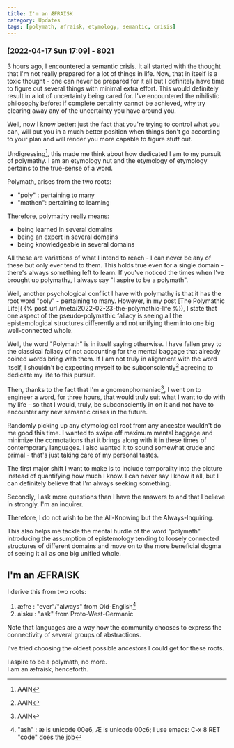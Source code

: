 ```yaml
---
title: I'm an ÆFRAISK
category: Updates
tags: [polymath, æfraisk, etymology, semantic, crisis]
---
```


### [2022-04-17 Sun 17:09] - 8021

3 hours ago, I encountered a semantic crisis. It all started with the
thought that I'm not really prepared for a lot of things in life. Now,
that in itself is a toxic thought - one can never be prepared for it
all but I definitely have time to figure out several things with
minimal extra effort. This would definitely result in a lot of
uncertainty being cared for. I've encountered the nihilistic
philosophy before: if complete certainty cannot be achieved, why try
clearing away any of the uncertainty you have around you.  

Well, now I know better: just the fact that you're trying to control
what you can, will put you in a much better position when things don't
go according to your plan and will render you more capable to figure
stuff out.  

Undigressing[^1], this made me think about how dedicated I am to my
pursuit of polymathy. I am an etymology nut and the etymology of
etymology pertains to the true-sense of a word.  

Polymath, arises from the two roots:
 - "poly" : pertaining to many
 - "mathen": pertaining to learning

Therefore, polymathy really means: 
 - being learned in several domains
 - being an expert in several domains
 - being knowledgeable in several domains
 
All these are variations of what I intend to reach - I can never be
any of these but only ever tend to them. This holds true even for a
single domain - there's always something left to learn. If you've
noticed the times when I've brought up polymathy, I always say "I
aspire to be a polymath".  

Well, another psychological conflict I have with polymathy is that it has
the root word "poly" - pertaining to many. However, in my post [The
Polymathic Life]( {% post_url /meta/2022-02-23-the-polymathic-life
%}), I state that one aspect of the pseudo-polymathic fallacy is seeing
all the epistemological structures differently and not unifying them
into one big well-connected whole.  

Well, the word "Polymath" is in itself saying otherwise. I have fallen
prey to the classical fallacy of not accounting for the mental baggage
that already coined words bring with them. If I am not truly in
alignment with the word itself, I shouldn't be expecting myself to be
subconsciently[^1] agreeing to dedicate my life to this pursuit.  

Then, thanks to the fact that I'm a gnomenphomaniac[^1], I went on to
engineer a word, for three hours, that would truly suit what I want to do with my life -
so that I would, truly, be subconsciently in on it and not have to
encounter any new semantic crises in the future.  

Randomly picking up any etymological root from any ancestor wouldn't
do me good this time. I wanted to swipe off maximum mental baggage and
minimize the connotations that it brings along with it in these times
of contemporary languages. I also wanted it to sound somewhat crude and
primal - that's just taking care of my personal tastes.

The first major shift I want to make is to include temporality into
the picture instead of quantifying how much I know. I can never say I
know it all, but I can definitely believe that I'm always seeking
something.  

Secondly, I ask more questions than I have the answers to and that I
believe in strongly. I'm an inquirer.  

Therefore, I do not wish to be the All-Knowing but the
Always-Inquiring.  

This also helps me tackle the mental hurdle of the word "polymath"
introducing the assumption of epistemology tending to loosely
connected structures of different domains and move on to the more
beneficial dogma of seeing it all as one big unified whole.  

## I'm an ÆFRAISK

I derive this from two roots:

1. æfre : "ever"/"always" from Old-English[^2]
2. aisku : "ask" from Proto-West-Germanic

Note that languages are a way how the community chooses to express the
connectivity of several groups of abstractions.   

I've tried choosing the oldest possible ancestors I could get for
these roots.

I aspire to be a polymath, no more.  
I am an æfraisk, henceforth.  

[^1]: AAIN

[^2]: "ash" : æ is unicode 00e6, Æ is unicode 00c6; I use emacs: C-x 8 RET "code" does the job
